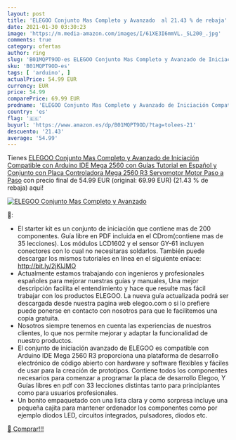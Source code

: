```yaml
---
layout: post
title: 'ELEGOO Conjunto Mas Completo y Avanzado  al 21.43 % de rebaja'
date: 2021-01-30 03:30:23
image: 'https://m.media-amazon.com/images/I/61XE3I6mmVL._SL200_.jpg'
comments: true
category: ofertas
author: ring
slug: 'B01MQPT9OD-es ELEGOO Conjunto Mas Completo y Avanzado de Iniciación...'
sku: 'B01MQPT9OD-es'
tags: [ 'arduino', ]
actualPrice: 54.99 EUR
currency: EUR
price: 54.99
comparePrice: 69.99 EUR
prodname: 'ELEGOO Conjunto Mas Completo y Avanzado de Iniciación Compatible con Arduino IDE Mega 2560 con Guías Tutorial en Español y Conjunto con Placa Controladora Mega 2560 R3  Servomotor  Motor Paso a Paso'
country: 'es'
flag: '🇪🇸'
buyurl: 'https://www.amazon.es/dp/B01MQPT9OD/?tag=tolees-21'
descuento: '21.43'
average: '54.99'
---
```


Tienes [ELEGOO Conjunto Mas Completo y Avanzado de Iniciación Compatible con Arduino IDE Mega 2560 con Guías Tutorial en Español y Conjunto con Placa Controladora Mega 2560 R3  Servomotor  Motor Paso a Paso](https://www.amazon.es/dp/B01MQPT9OD/?tag=tolees-21) con precio final de  54.99 EUR (original: 69.99 EUR) (21.43 %  de rebaja) aqui!

[![ELEGOO Conjunto Mas Completo y Avanzado ](https://m.media-amazon.com/images/I/61XE3I6mmVL._SL200_.jpg)](https://www.amazon.es/dp/B01MQPT9OD/?tag=tolees-21)

🔎:

- El starter kit es un conjunto de iniciación que contiene mas de 200 componentes. Guía libre en PDF incluida en el CDrom(contiene mas de 35 lecciones). Los módulos LCD1602 y el sensor GY-61 incluyen conectores con lo cual no necesitaras soldarlos. También puede descargar los mismos tutoriales en línea en el siguiente enlace: http://bit.ly/2jKlJMO
- Actualmente estamos trabajando con ingenieros y profesionales españoles para mejorar nuestras guías y manuales, Una mejor descripción facilita el entendimiento y hace que resulte mas fácil trabajar con los productos ELEGOO. La nueva guía actualizada podrá ser descargada desde nuestra pagina web elegoo.com o si lo prefiere puede ponerse en contacto con nosotros para que le facilitemos una copia gratuita.
- Nosotros siempre tenemos en cuenta las experiencias de nuestros clientes, lo que nos permite mejorar y adaptar la funcionalidad de nuestro productos.
- El conjunto de iniciación avanzado de ELEGOO es compatible con Arduino IDE Mega 2560 R3 proporciona una plataforma de desarrollo electrónico de código abierto con hardware y software flexibles y fáciles de usar para la creación de prototipos. Contiene todos los componentes necesarios para comenzar a programar la placa de desarrollo Elegoo, Y Guías libres en pdf con 33 lecciones distintas tanto para principiantes como para usuarios profesionales.
- Un bonito empaquetado con una lista clara y como sorpresa incluye una pequeña cajita para mantener ordenador los componentes como por ejemplo diodos LED, circuitos integrados, pulsadores, diodos etc.

[🛒 Comprar!!!](https://www.amazon.es/dp/B01MQPT9OD/?tag=tolees-21)
